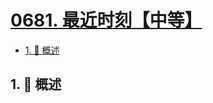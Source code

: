 # [0681. 最近时刻【中等】](https://github.com/Tdahuyou/TNotes.leetcode/tree/main/notes/0681.%20%E6%9C%80%E8%BF%91%E6%97%B6%E5%88%BB%E3%80%90%E4%B8%AD%E7%AD%89%E3%80%91)

<!-- region:toc -->

- [1. 📝 概述](#1--概述)

<!-- endregion:toc -->

## 1. 📝 概述
